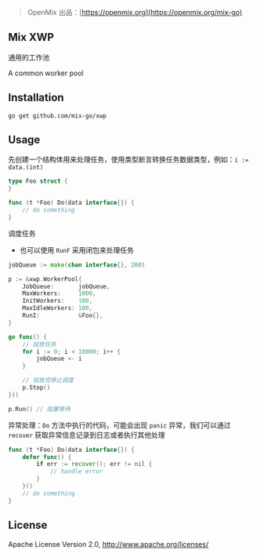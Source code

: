 > OpenMix 出品：[https://openmix.org](https://openmix.org/mix-go)

## Mix XWP

通用的工作池

A common worker pool

## Installation

```
go get github.com/mix-go/xwp
```

## Usage

先创建一个结构体用来处理任务，使用类型断言转换任务数据类型，例如：`i := data.(int)` 

~~~go
type Foo struct {
}

func (t *Foo) Do(data interface{}) {
    // do something
}
~~~

调度任务

- 也可以使用 `RunF` 采用闭包来处理任务

~~~go
jobQueue := make(chan interface{}, 200)

p := &xwp.WorkerPool{
    JobQueue:       jobQueue,
    MaxWorkers:     1000,
    InitWorkers:    100,
    MaxIdleWorkers: 100,
    RunI:           &Foo{},
}

go func() {
    // 投放任务
    for i := 0; i < 10000; i++ {
        jobQueue <- i
    }

    // 投放完停止调度
    p.Stop()
}()

p.Run() // 阻塞等待
~~~

异常处理：`Do` 方法中执行的代码，可能会出现 `panic` 异常，我们可以通过 `recover` 获取异常信息记录到日志或者执行其他处理

~~~go
func (t *Foo) Do(data interface{}) {
    defer func() {
        if err := recover(); err != nil {
            // handle error
        }
    }()
    // do something
}
~~~

## License

Apache License Version 2.0, http://www.apache.org/licenses/
